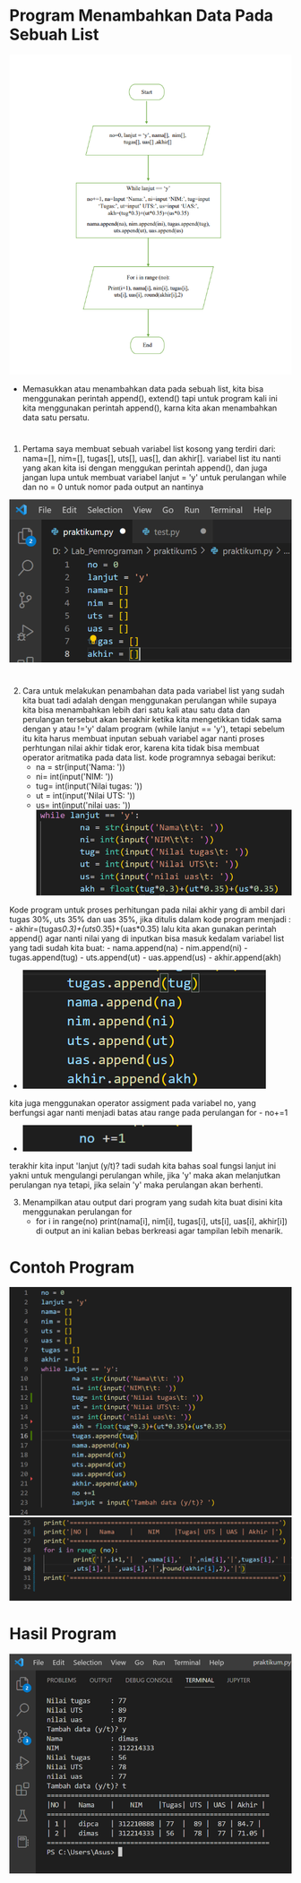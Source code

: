 # **Program Menambahkan Data Pada Sebuah List**
![igm.1](gambar/flowchart%20praktikum.png)

- Memasukkan atau menambahkan data pada sebuah list, kita bisa menggunakan perintah 
    append(), extend() tapi untuk program kali ini kita menggunakan perintah append(), 
    karna kita akan menambahkan data satu persatu.
#
1. Pertama saya membuat sebuah variabel list kosong yang terdiri dari: nama=[], nim=[], tugas[], uts[], uas[], dan akhir[]. variabel list itu nanti yang akan kita isi dengan menggukan perintah append(), dan juga jangan lupa untuk membuat variabel lanjut = 'y' untuk perulangan while dan no = 0 untuk nomor pada output an nantinya

![img.2](gambar/g.1.png)
#
2. Cara untuk melakukan penambahan data pada variabel list yang sudah kita buat tadi adalah dengan menggunakan  perulangan while supaya kita bisa menambahkan lebih dari satu kali atau satu data dan perulangan tersebut akan berakhir ketika kita mengetikkan tidak sama dengan y atau !='y' dalam program (while lanjut == 'y'), tetapi sebelum itu kita harus membuat inputan sebuah variabel agar nanti proses perhtungan nilai akhir tidak eror, karena kita tidak bisa membuat operator aritmatika pada data list. kode programnya sebagai berikut:
    - na = str(input('Nama: '))
    - ni= int(input('NIM: '))
    - tug= int(input('Nilai tugas: '))
    - ut = int(input('Nilai UTS: '))
    - us= int(input('nilai uas: '))
![img.3](gambar/g2.png)

Kode program untuk proses perhitungan pada nilai akhir yang di ambil dari tugas 30%, uts 35% dan uas 35%, jika ditulis dalam kode program menjadi :
    - akhir=(tugas*0.3)+(uts*0.35)+(uas*0.35)
lalu kita akan gunakan perintah append() agar nanti nilai yang di inputkan bisa masuk kedalam variabel list yang tadi sudah kita buat:
    - nama.append(na)
    - nim.append(ni)
    - tugas.append(tug)
    - uts.append(ut)
    - uas.append(us)
    - akhir.append(akh)

- ![img.4](gambar/g3.png)

kita juga menggunakan operator assigment pada variabel no, yang berfungsi agar nanti menjadi batas atau range pada perulangan for 
    - no+=1

- ![img.5](gambar/g4.png)

terakhir kita input 'lanjut (y/t)? tadi sudah kita bahas soal fungsi lanjut ini yakni untuk mengulangi perulangan while, jika 'y' maka akan melanjutkan perulangan nya tetapi, jika selain 'y' maka perulangan akan berhenti.

3. Menampilkan atau output dari program yang sudah kita buat disini kita menggunakan perulangan for 
    - for i in range(no)
    print(nama[i], nim[i], tugas[i], uts[i], uas[i], akhir[i])
di output an ini kalian bebas berkreasi agar tampilan lebih menarik.

# Contoh Program
![img.6](gambar/g6.png)
![img.7](gambar/7.1.png)
# Hasil Program 
![img.8](gambar/hasil.png)